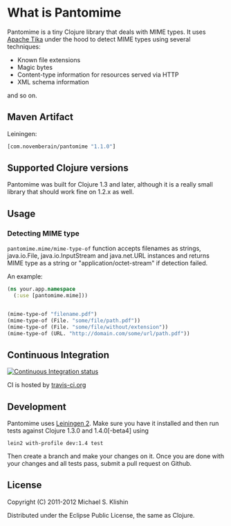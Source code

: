 # What is Pantomime

Pantomime is a tiny Clojure library that deals with MIME types. It uses [Apache Tika](http://tika.apache.org/) under the hood to detect
MIME types using several techniques:

 * Known file extensions
 * Magic bytes
 * Content-type information for resources served via HTTP
 * XML schema information

and so on.


## Maven Artifact

Leiningen:

```clojure
[com.novemberain/pantomime "1.1.0"]
```


## Supported Clojure versions

Pantomime was built for Clojure 1.3 and later, although it is a really small library that should
work fine on 1.2.x as well.


## Usage

### Detecting MIME type

`pantomime.mime/mime-type-of` function accepts filenames as strings, java.io.File, java.io.InputStream and java.net.URL instances
and returns MIME type as a string or "application/octet-stream" if detection failed.

An example:

``` clojure
(ns your.app.namespace
  (:use [pantomime.mime]))


(mime-type-of "filename.pdf")
(mime-type-of (File. "some/file/path.pdf"))
(mime-type-of (File. "some/file/without/extension"))
(mime-type-of (URL. "http://domain.com/some/url/path.pdf"))
```

## Continuous Integration

[![Continuous Integration status](https://secure.travis-ci.org/michaelklishin/pantomime.png)](http://travis-ci.org/michaelklishin/pantomime)

CI is hosted by [travis-ci.org](http://travis-ci.org)


## Development

Pantomime uses [Leiningen 2](https://github.com/technomancy/leiningen/blob/master/doc/TUTORIAL.md). Make
sure you have it installed and then run tests against Clojure 1.3.0 and 1.4.0[-beta4] using

    lein2 with-profile dev:1.4 test

Then create a branch and make your changes on it. Once you are done with your changes and all
tests pass, submit a pull request on Github.


## License

Copyright (C) 2011-2012 Michael S. Klishin

Distributed under the Eclipse Public License, the same as Clojure.
